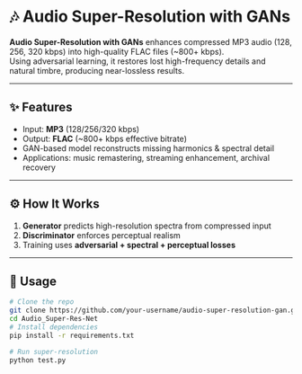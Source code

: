 # 🎶 Audio Super-Resolution with GANs  

**Audio Super-Resolution with GANs** enhances compressed MP3 audio (128, 256, 320 kbps) into high-quality FLAC files (~800+ kbps).  
Using adversarial learning, it restores lost high-frequency details and natural timbre, producing near-lossless results.  

---

## ✨ Features  
- Input: **MP3** (128/256/320 kbps)  
- Output: **FLAC** (~800+ kbps effective bitrate)  
- GAN-based model reconstructs missing harmonics & spectral detail  
- Applications: music remastering, streaming enhancement, archival recovery  

---

## ⚙️ How It Works  
1. **Generator** predicts high-resolution spectra from compressed input  
2. **Discriminator** enforces perceptual realism  
3. Training uses **adversarial + spectral + perceptual losses**  

---

## 🚀 Usage  

```bash
# Clone the repo
git clone https://github.com/your-username/audio-super-resolution-gan.git
cd Audio_Super-Res-Net
# Install dependencies
pip install -r requirements.txt

# Run super-resolution
python test.py
